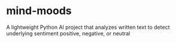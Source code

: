 # mind-moods
A lightweight Python AI project that analyzes written text to detect underlying sentiment positive, negative, or neutral
